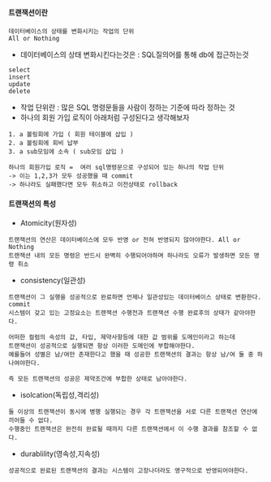#### 트랜잭션이란
```
데이터베이스의 상태를 변화시키는 작업의 단위
All or Nothing
```

- 데이터베이스의 상태 변화시킨다는것은 : SQL질의어를 통해 db에 접근하는것
```
select
insert
update
delete
```
- 작업 단위란 : 많은 SQL 명령문들을 사람이 정하는 기준에 따라 정하는 것
- 하나의 회원 가입 로직이 아래처럼 구성된다고 생각해보자
```
1. a 볼링회에 가입 ( 회원 테이블에 삽입 )
2. a 볼링회에 회비 납부
3. a sub모임에 소속 ( sub모임 삽입 )

하나의 회원가입 로직 =  여러 sql명령문으로 구성되어 있는 하나의 작업 단위
-> 이는 1,2,3가 모두 성공했을 때 commit
-> 하나라도 실패했다면 모두 취소하고 이전상태로 rollback
```

#### 트랜잭션의 특성
- Atomicity(원자성)
```
트랜잭션의 연산은 데이터베이스에 모두 반영 or 전혀 반영되지 않아야한다. All or Nothing
트랜잭션 내의 모든 명령은 반드시 완벽히 수행되어야하며 하나라도 오류가 발생하면 모든 명령 취소
```
- consistency(일관성)
```
트랜잭션이 그 실행을 성공적으로 완료하면 언제나 일관성있는 데이터베이스 상태로 변환한다. commit
시스템이 갖고 있는 고정요소는 트랜잭션 수행전과 트랜잭션 수행 완료후의 상태가 같아야한다.

어떠한 컬럼의 속성의 값, 타입, 제약사항등에 대한 값 범위를 도메인이라고 하는데
트랜잭션이 성공적으로 실행되면 항상 이러한 도메인에 부합해야한다.
예를들어 성별은 남/여만 존재한다고 했을 때 성공한 트랜잭션의 결과는 항상 남/여 둘 중 하나여야한다.

즉 모든 트랜잭션의 성공은 제약조건에 부합한 상태로 남아야한다.
```
- isolcation(독립성,격리성)
```
둘 이상의 트랜잭션이 동시에 병행 실행되는 경우 각 트랜잭션을 서로 다른 트랜잭션 연산에 끼어들 수 없다.
수행중인 트랜잭션은 완전히 완료될 때까지 다른 트랜잭션에서 이 수행 결과를 참조할 수 없다.
```
- durablility(영속성,지속성)
```
성공적으로 완료된 트랜잭션의 결과는 시스템이 고장나더라도 영구적으로 반영되어야한다.
```
